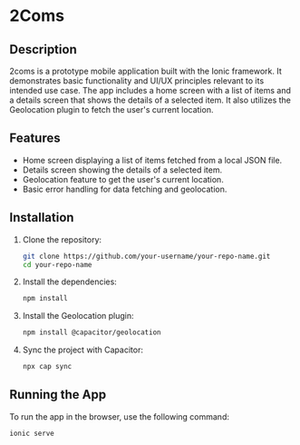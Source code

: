 # 2Coms

## Description

2coms is a prototype mobile application built with the Ionic framework. It demonstrates basic functionality and UI/UX principles relevant to its intended use case. 
The app includes a home screen with a list of items and a details screen that shows the details of a selected item.
It also utilizes the Geolocation plugin to fetch the user's current location.

## Features

- Home screen displaying a list of items fetched from a local JSON file.
- Details screen showing the details of a selected item.
- Geolocation feature to get the user's current location.
- Basic error handling for data fetching and geolocation.

## Installation

1. Clone the repository:
    ```bash
    git clone https://github.com/your-username/your-repo-name.git
    cd your-repo-name
    ```

2. Install the dependencies:
    ```bash
    npm install
    ```

3. Install the Geolocation plugin:
    ```bash
    npm install @capacitor/geolocation
    ```

4. Sync the project with Capacitor:
    ```bash
    npx cap sync
    ```

## Running the App

To run the app in the browser, use the following command:

```bash
ionic serve
